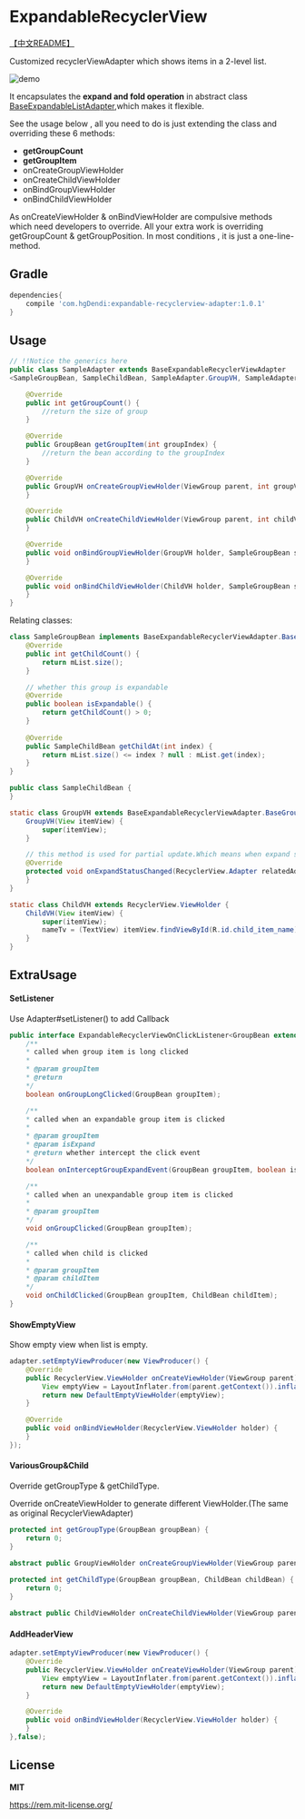 # ExpandableRecyclerView

[【中文README】](https://github.com/hgDendi/ExpandableRecyclerView/blob/master/README_CN.md)

Customized recyclerViewAdapter which shows items in a 2-level list.

![demo](https://github.com/hgDendi/ExpandableRecyclerView/blob/master/img/expandableRecyclerView.gif)

It encapsulates the **expand and fold operation** in abstract class [BaseExpandableListAdapter](https://github.com/hgDendi/ExpandableRecyclerView/blob/master/expandablerecycleradapter/src/main/java/com/hgdendi/expandablerecycleradapter/ExpandableRecyclerViewAdapter.java),which makes it flexible.

See the usage below , all you need to do is just extending the class and overriding these 6 methods:

* **getGroupCount**
* **getGroupItem**
* onCreateGroupViewHolder
* onCreateChildViewHolder
* onBindGroupViewHolder
* onBindChildViewHolder

As onCreateViewHolder & onBindViewHolder are compulsive methods which need developers to override. All your extra work is overriding getGroupCount & getGroupPosition. In most conditions , it is just a one-line-method.

## Gradle

```groovy
dependencies{
	compile 'com.hgDendi:expandable-recyclerview-adapter:1.0.1'
}
```

## Usage

```java
// !!Notice the generics here
public class SampleAdapter extends BaseExpandableRecyclerViewAdapter
<SampleGroupBean, SampleChildBean, SampleAdapter.GroupVH, SampleAdapter.ChildVH>

    @Override
    public int getGroupCount() {
        //return the size of group
    }

    @Override
    public GroupBean getGroupItem(int groupIndex) {
        //return the bean according to the groupIndex
    }

    @Override
    public GroupVH onCreateGroupViewHolder(ViewGroup parent, int groupViewType) {
    }

    @Override
    public ChildVH onCreateChildViewHolder(ViewGroup parent, int childViewType) {
    }

    @Override
    public void onBindGroupViewHolder(GroupVH holder, SampleGroupBean sampleGroupBean, boolean isExpand) {
    }

    @Override
    public void onBindChildViewHolder(ChildVH holder, SampleGroupBean sampleGroupBean, int childIndex) {
    }
}
```

Relating classes:

```java
class SampleGroupBean implements BaseExpandableRecyclerViewAdapter.BaseGroupBean<SampleChildBean> {
    @Override
    public int getChildCount() {
        return mList.size();
    }

    // whether this group is expandable
    @Override
    public boolean isExpandable() {
        return getChildCount() > 0;
    }
  
  	@Override
    public SampleChildBean getChildAt(int index) {
        return mList.size() <= index ? null : mList.get(index);
    }
}

public class SampleChildBean {
}

static class GroupVH extends BaseExpandableRecyclerViewAdapter.BaseGroupViewHolder {
    GroupVH(View itemView) {
        super(itemView);
    }

    // this method is used for partial update.Which means when expand status changed,only a part of this view need to invalidate
    @Override
    protected void onExpandStatusChanged(RecyclerView.Adapter relatedAdapter, boolean isExpanding) {
    }
}

static class ChildVH extends RecyclerView.ViewHolder {
    ChildVH(View itemView) {
        super(itemView);
        nameTv = (TextView) itemView.findViewById(R.id.child_item_name);
    }
}
```

## ExtraUsage

#### SetListener

Use Adapter#setListener() to add Callback

```java
public interface ExpandableRecyclerViewOnClickListener<GroupBean extends BaseGroupBean, ChildBean> {
    /**
    * called when group item is long clicked
    *
    * @param groupItem
    * @return
    */
    boolean onGroupLongClicked(GroupBean groupItem);

    /**
    * called when an expandable group item is clicked
    *
    * @param groupItem
    * @param isExpand
    * @return whether intercept the click event
    */
    boolean onInterceptGroupExpandEvent(GroupBean groupItem, boolean isExpand);

    /**
    * called when an unexpandable group item is clicked
    *
    * @param groupItem
    */
    void onGroupClicked(GroupBean groupItem);

    /**
    * called when child is clicked
    *
    * @param groupItem
    * @param childItem
    */
    void onChildClicked(GroupBean groupItem, ChildBean childItem);
}
```

#### ShowEmptyView

Show empty view when list is empty.

```java
adapter.setEmptyViewProducer(new ViewProducer() {
    @Override
    public RecyclerView.ViewHolder onCreateViewHolder(ViewGroup parent) {
        View emptyView = LayoutInflater.from(parent.getContext()).inflate(R.layout.empty, parent, false);
        return new DefaultEmptyViewHolder(emptyView);
    }

    @Override
    public void onBindViewHolder(RecyclerView.ViewHolder holder) {
    }
});
```

#### VariousGroup&Child

Override getGroupType & getChildType.

Override onCreateViewHolder to generate different ViewHolder.(The same as original RecyclerViewAdapter)

```Java
protected int getGroupType(GroupBean groupBean) {
    return 0;
}

abstract public GroupViewHolder onCreateGroupViewHolder(ViewGroup parent, int groupViewType);
    
protected int getChildType(GroupBean groupBean, ChildBean childBean) {
    return 0;
}

abstract public ChildViewHolder onCreateChildViewHolder(ViewGroup parent, int childViewType);
```

#### AddHeaderView

```java
adapter.setEmptyViewProducer(new ViewProducer() {
    @Override
    public RecyclerView.ViewHolder onCreateViewHolder(ViewGroup parent) {
        View emptyView = LayoutInflater.from(parent.getContext()).inflate(R.layout.header, parent, false);
        return new DefaultEmptyViewHolder(emptyView);
    }

    @Override
    public void onBindViewHolder(RecyclerView.ViewHolder holder) {
    }
},false);
```



## License

**MIT**

https://rem.mit-license.org/